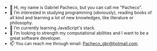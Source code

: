 - 👋 Hi, my name is Gabriel Pacheco, but you can call me "Pacheco".
- 👀 I’m interested in studying programming (obviously), reading books of all kind and learning a lot of new knowledges, like literature or philosophy. 
- 🌱 I’m currently learning JavaScript's stack.
- 💞️ I’m looking to strength my computational abilities and I want to be a great software developer.
- 📫 You can reach me through email: Pacheco_gbr@hotmail.com.

<!---
Pacheco-gbr/Pacheco-gbr is a ✨ special ✨ repository because its `README.md` (this file) appears on your GitHub profile.
You can click the Preview link to take a look at your changes.
--->
